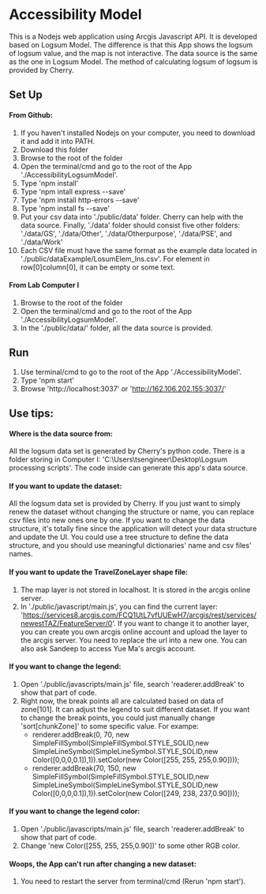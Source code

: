 # Accessibility Model 
This is a Nodejs web application using Arcgis Javascript API. It is developed based on Logsum Model. The difference is that this App shows the logsum of logsum value, and the map is not interactive. The data source is the same as the one in Logsum Model. The method of calculating logsum of logsum is provided by Cherry.
## Set Up
#### From Github:
1. If you haven't installed Nodejs on your computer, you need to download it and add it into PATH.
2. Download this folder
3. Browse to the root of the folder
4. Open the terminal/cmd and go to the root of the App './AccessibilityLogsumModel'. 
5. Type 'npm install'
6. Type 'npm intall express --save'
7. Type 'npm install http-errors --save'
8. Type 'npm install fs --save'
9. Put your csv data into './public/data' folder. Cherry can help with the data source. Finally, './data' folder should consist five other folders: './data/GS', './data/Other', './data/Otherpurpose', './data/PSE', and './data/Work'
10. Each CSV file must have the same format as the example data located in './public/dataExample/LosumElem_Ins.csv'. For element in row[0]column[0], it can be empty or some text.

#### From Lab Computer I
1. Browse to the root of the folder
2. Open the terminal/cmd and go to the root of the App './AccessibilityLogsumModel'. 
3. In the './public/data/' folder, all the data source is provided.

## Run
1. Use terminal/cmd to go to the root of the App './AccessibilityModel'. 
2. Type 'npm start'
2. Browse 'http://localhost:3037' or 'http://162.106.202.155:3037/'

## Use tips:
#### Where is the data source from:
All the logsum data set is generated by Cherry's python code. There is a folder storing in Computer I: 'C:\Users\tsengineer\Desktop\Logsum processing scripts'. The code inside can generate this app's data source.
#### If you want to update the dataset: 
All the logsum data set is provided by Cherry. If you just want to simply renew the dataset without changing the structure or name, you can replace csv files into new ones one by one. If you want to change the data structure, it's totally fine since the application will detect your data structure and update the UI. You could use a tree structure to define the data structure, and you should use meaningful dictionaries' name and csv files' names.
#### If you want to update the TravelZoneLayer shape file:
 1. The map layer is not stored in localhost. It is stored in the arcgis online server.
 2. In './public/javascript/main.js', you can find the current layer: 'https://services8.arcgis.com/FCQ1UtL7vfUUEwH7/arcgis/rest/services/newestTAZ/FeatureServer/0'. If you want to change it to another layer, you can create you own arcgis online account and upload the layer to the arcgis server. You need to replace the url into a new one. You can also ask Sandeep to access Yue Ma's arcgis account.
#### If you want to change the legend:
1. Open './public/javascripts/main.js' file, search 'readerer.addBreak' to show that part of code.
2. Right now, the break points all are calculated based on data of zone[101]. It can adjust the legend to suit different dataset. If you want to change the break points, you could just manually change 'sort[chunkZone]' to some specific value. 
      For exampe:
      * renderer.addBreak(0, 70, new SimpleFillSymbol(SimpleFillSymbol.STYLE_SOLID,new SimpleLineSymbol(SimpleLineSymbol.STYLE_SOLID,new Color([0,0,0,0.1]),1)).setColor(new Color([255, 255, 255,0.90])));
      * renderer.addBreak(70, 150, new SimpleFillSymbol(SimpleFillSymbol.STYLE_SOLID,new SimpleLineSymbol(SimpleLineSymbol.STYLE_SOLID,new Color([0,0,0,0.1]),1)).setColor(new Color([249, 238, 237,0.90])));
#### If you want to change the legend color:
1. Open './public/javascripts/main.js' file, search 'readerer.addBreak' to show that part of code.
2. Change 'new Color([255, 255, 255,0.90])' to some other RGB color.
      
#### Woops, the App can't run after changing a new dataset:
 1. You need to restart the server from terminal/cmd (Rerun 'npm start').



